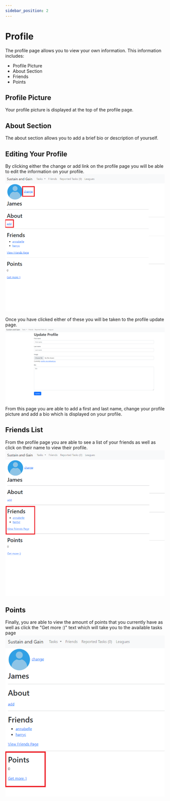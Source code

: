 ```yaml
---
sidebar_position: 2
---
```


# Profile
The profile page allows you to view your own information. This information includes:
- Profile Picture
- About Section
- Friends
- Points

[//]: # (![Overview Profile picture]&#40;./assets/profile1.png&#41;)


## Profile Picture
Your profile picture is displayed at the top of the profile page.
## About Section
The about section allows you to add a brief bio or description of yourself.


## Editing Your Profile
By clicking either the change or add link on the profile page you will be able to edit the information on your profile.
![Editing Profile](./assets/profile2.png)

Once you have clicked either of these you will be taken to the profile update page.
![Update Profile](./assets/profile3.png)
From this page you are able to add a first and last name, change your profile picture and add a bio
which is displayed on your profile.

## Friends List
From the profile page you are able to see a list of your friends as well as click on their name to view their profile.
![Friends List Profile](./assets/profile4.png)

## Points
Finally, you are able to view the amount of points that you currently have as well as click the "Get more :)" text which will
take you to the available tasks page
![Points profile](./assets/profile5.png)


